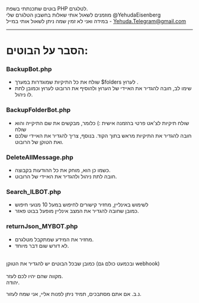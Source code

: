 בוטים שתכנתתי בשפת PHP לטלגרם.<br> 
מוזמנים לשאול אותי שאלות בחשבון הטלגרם שלי @YehudaEisenberg<br>
במידה ואני לא זמין שמה ניתן לשאול אותי במייל - Yehuda.Telegram@gmail.com<br>

<hr>

# הסבר על הבוטים:
### BackupBot.php 
- שולח את כל התיקיות שמוגדרות במערך $folders לערוץ .<br>
- שימו לב, חובה להגדיר את האיידי של הערוץ ולהוסיף את הרובוט לערוץ וכמובן לתת לו ניהול.<br>

### BackupFolderBot.php
- שולח תיקיות לצ'אט פרטי בהזמנה אישית :) כלומר, מבקשים את שם התיקייה והוא שולח
- חובה להגדיר את התיקיות מראש בתוך הקוד. בנוסף, צריך להגדיר את האיידי שלכם ואת הטוקן של הרובוט.
    
### DeleteAllMessage.php
- כשמו כן הוא, מוחק את כל ההודעות בקבוצה.
- חובה לתת ניהול ולהגדיר את האיידי של הרובוט.

### Search_ILBOT.php
- לשימוש באינליין, מחזיר קישורים לחיפוש במעל 10 מנועי חיפוש
- כמובן שחובה להגדיר את המצב אינליין מופעל בבוט פאזר.

### returnJson_MYBOT.php
- מחזיר את המידע שמתקבל מטלגרם.
- לא דורש שום דבר מיוחד.
    

<br>
כמובן שבכל הבוטים יש להגדיר את הטוקן (ובכמעט כולם גם webhook)<br>
<br>
מקווה שהם יהיו לכם לעזר.<br>
יהודה.<br>

נ.ב.
אם אתם מסתבכים, תמיד ניתן לפנות אליי, אני שמח לעזור.
